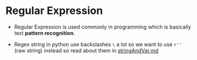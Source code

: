 # Regular Expression

* Regular Expression is used commonly in programming which is basically text __pattern recognition__.

* Regex string in python use backslashes `\` a lot so we want to use `r''` (raw string) instead
  so read about them in [stringAndVar.md](https://github.com/jakeTran42/Udemy/blob/master/AutomatingBoringPython/stringAndVar.md)

